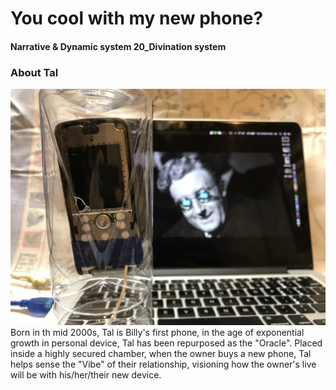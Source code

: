 # You cool with my new phone?
#### Narrative & Dynamic system 20_Divination system

### About Tal
![img](img/lul.JPG)
Born in th mid 2000s, Tal is Billy's first phone, in the age of exponential growth in personal device, Tal has been repurposed as the "Oracle". Placed inside a highly secured chamber, when the owner buys a new phone, Tal helps sense the "Vibe" of their relationship, visioning how the owner's live will be with his/her/their new device.


